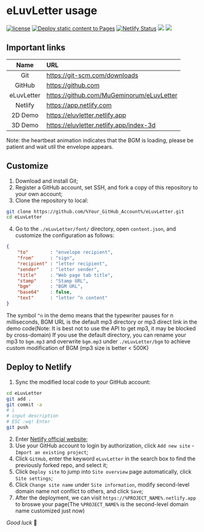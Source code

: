 # eLuvLetter usage
[![license](https://img.shields.io/github/license/MuGeminorum/eLuvLetter.svg)](https://github.com/MuGeminorum/eLuvLetter/blob/master/LICENSE)
[![Deploy static content to Pages](https://github.com/MuGeminorum/eLuvLetter/actions/workflows/static.yml/badge.svg?branch=main)](https://github.com/MuGeminorum/eLuvLetter/actions/workflows/static.yml)
[![Netlify Status](https://api.netlify.com/api/v1/badges/712880d1-1b1f-4500-a50f-16433c31d130/deploy-status)](https://app.netlify.com/sites/eluvletter/deploys)
[![](https://img.shields.io/badge/bilibili-BV1DV4y1c77c-fc8bab.svg)](https://www.bilibili.com/video/BV1DV4y1c77c)
[![](https://img.shields.io/badge/ModelScope-eluvletter-624aff.svg)](https://www.modelscope.cn/studios/MuGeminorum/eluvletter)

## Important links
|    Name    | URL                                         |
| :--------: | :------------------------------------------ |
|    Git     | <https://git-scm.com/downloads>             |
|   GitHub   | <https://github.com>                        |
| eLuvLetter | <https://github.com/MuGeminorum/eLuvLetter> |
|  Netlify   | <https://app.netlify.com>                   |
|  2D Demo   | <https://eluvletter.netlify.app>            |
|  3D Demo   | <https://eluvletter.netlify.app/index-3d>   |

Note: the heartbeat animation indicates that the BGM is loading, please be patient and wait util the envelope appears.

## Customize
1. Download and install Git;
2. Register a GitHub account, set SSH, and fork a copy of this repository to your own account;
3. Clone the repository to local:
```bash
git clone https://github.com/%Your_GitHub_Account%/eLuvLetter.git
cd eLuvLetter
```
4. Go to the `./eLuvLetter/font/` directory, open `content.json`, and customize the configuration as follows:
```json
{
    "to"        : "envelope recipient",
    "from"      : "sign",
    "recipient" : "letter recipient",
    "sender"    : "letter sender",
    "title"     : "Web page tab title",
    "stamp"     : "Stamp URL",
    "bgm"       : "BGM URL",
    "base64"    : false,
    "text"      : "letter ^n content"
}
```

The symbol `^n` in the demo means that the typewriter pauses for n milliseconds,
BGM URL is the default mp3 directory or mp3 direct link in the demo code(Note: It is best not to use the API to get mp3, it may be blocked by cross-domain)
If you use the default directory, you can rename your mp3 to `bgm.mp3` and overwrite `bgm.mp3` under `./eLuvLetter/bgm` to achieve custom modification of BGM (mp3 size is better < 500K)

## Deploy to Netlify
1. Sync the modified local code to your GitHub account:
```bash
cd eLuvLetter
git add .
git commit -a
# i
# input description
# ESC :wq! Enter
git push
```
2. Enter [Netlify official website](https://app.netlify.com);
3. Use your GitHub account to login by authorization, click `Add new site` - `Import an existing project`;
4. Click `GitHub`, enter the keyword `eLuvLetter` in the search box to find the previously forked repo, and select it;
5. Click `Deploy site` to jump into `Site overview` page automatically, click `Site settings`;
6. Click `Change site name` under `Site information`, modify second-level domain name not conflict to others, and click `Save`;
7. After the deployment, we can visit `https://%PROJECT_NAME%.netlify.app` to broswe your page(The `%PROJECT_NAME%` is the second-level domain name customized just now)

*Good luck* 💖
